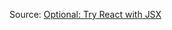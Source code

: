 Source: [Optional: Try React with JSX](https://reactjs.org/docs/add-react-to-a-website.html#optional-try-react-with-jsx)